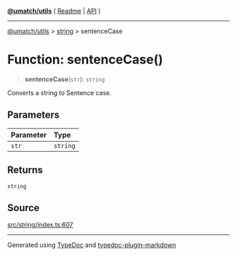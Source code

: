 [**@umatch/utils**](../../README.md) ( [Readme](../../README.md) \| [API](../../API.md) )

---

[@umatch/utils](../../API.md) > [string](../README.md) > sentenceCase

# Function: sentenceCase()

> **sentenceCase**(`str`): `string`

Converts a string to Sentence case.

## Parameters

| Parameter | Type     |
| :-------- | :------- |
| `str`     | `string` |

## Returns

`string`

## Source

[src/string/index.ts:607](https://github.com/umatch-oficial/utils/blob/a4be831/src/string/index.ts#L607)

---

Generated using [TypeDoc](https://typedoc.org/) and [typedoc-plugin-markdown](https://www.npmjs.com/package/typedoc-plugin-markdown)
